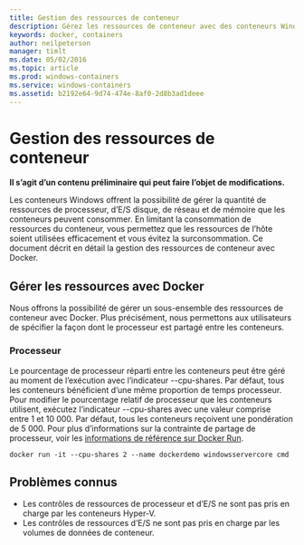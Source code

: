 ```yaml
---
title: Gestion des ressources de conteneur
description: Gérez les ressources de conteneur avec des conteneurs Windows.
keywords: docker, containers
author: neilpeterson
manager: timlt
ms.date: 05/02/2016
ms.topic: article
ms.prod: windows-containers
ms.service: windows-containers
ms.assetid: b2192e64-9d74-474e-8af0-2d8b3ad1deee
---
```


# Gestion des ressources de conteneur

**Il s’agit d’un contenu préliminaire qui peut faire l’objet de modifications.** 

Les conteneurs Windows offrent la possibilité de gérer la quantité de ressources de processeur, d’E/S disque, de réseau et de mémoire que les conteneurs peuvent consommer. En limitant la consommation de ressources du conteneur, vous permettez que les ressources de l’hôte soient utilisées efficacement et vous évitez la surconsommation. Ce document décrit en détail la gestion des ressources de conteneur avec Docker.

## Gérer les ressources avec Docker 

Nous offrons la possibilité de gérer un sous-ensemble des ressources de conteneur avec Docker. Plus précisément, nous permettons aux utilisateurs de spécifier la façon dont le processeur est partagé entre les conteneurs. 

### Processeur

Le pourcentage de processeur réparti entre les conteneurs peut être géré au moment de l’exécution avec l’indicateur --cpu-shares. Par défaut, tous les conteneurs bénéficient d’une même proportion de temps processeur. Pour modifier le pourcentage relatif de processeur que les conteneurs utilisent, exécutez l’indicateur --cpu-shares avec une valeur comprise entre 1 et 10 000. Par défaut, tous les conteneurs reçoivent une pondération de 5 000. Pour plus d’informations sur la contrainte de partage de processeur, voir les [informations de référence sur Docker Run]( https://docs.docker.com/engine/reference/run/#cpu-share-constraint). 

```none 
docker run -it --cpu-shares 2 --name dockerdemo windowsservercore cmd
```

## Problèmes connus

- Les contrôles de ressources de processeur et d’E/S ne sont pas pris en charge par les conteneurs Hyper-V.
- Les contrôles de ressources d’E/S ne sont pas pris en charge par les volumes de données de conteneur.

<!--HONumber=May16_HO3-->


